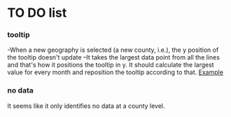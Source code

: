 # TO DO list

### tooltip
-When a new geography is selected (a new county, i.e.), the y position of the tooltip doesn't update
–It takes the largest data point from all the lines and that's how it positions the tooltip in y. It should calculate the largest value for every month and reposition the tooltip according to that. [Example](https://apps-staging.urban.org/features/tmp/uk-debt-updates/032022-update/uk-financial-vulnerability-index/)

### no data
It seems like it only identifies no data at a county level. 
